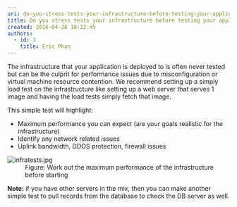 ```yaml
---
uri: do-you-stress-tests-your-infrastructure-before-testing-your-application
title: Do you stress tests your infrastructure before testing your application?
created: 2016-04-28 18:22:45
authors:
  - id: 3
    title: Eric Phan
---
```





<span class='intro'> <p class="p1">The infrastructure that your application is deployed to is often never tested but can be the culprit for performance issues due to misconfiguration or virtual machine resource contention. We recommend setting up a simply load test on the infrastructure like setting up a web server that serves 1 image and having the load tests simply fetch that image.<br></p><p class="p1">This simple test will highlight&#58;&#160;</p> </span>

<ul><li>Maximum performance you can expect (are your goals realistic for the infrastructure)</li><li>Identify any network related issues</li><li>Uplink bandwidth, DDOS protection, firewall issues</li></ul><dl class="image"><dt><img src="/PublishingImages/infratests.jpg" alt="infratests.jpg" /></dt><dd>Figure&#58; Work out the maximum performance of the infrastructure before starting</dd></dl><p><b>​Note&#58;</b> if you have other servers in the mix, then you can make another simple test to pull records from the database to check the DB server as well.</p>



